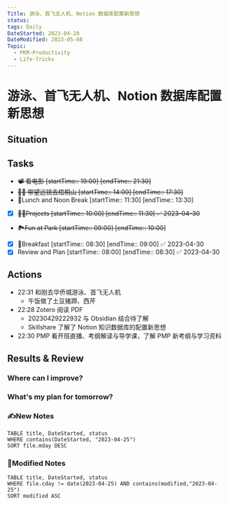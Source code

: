 ```yaml
---
Title: 游泳、首飞无人机、Notion 数据库配置新思想
status:
tags: Daily
DateStarted: 2023-04-28
DateModified: 2023-05-08
Topic:
  - PKM-Productivity
  - Life-Tricks
---
```


# 游泳、首飞无人机、Notion 数据库配置新思想

## Situation

## Tasks

- ~~📽️ 看电影 [startTime:: 19:00] [endTime:: 21:30]~~
- ~~🚵‍♀️ 带望远镜去梧桐山 [startTime:: 14:00] [endTime:: 17:30]~~
- 🍚Lunch and Noon Break [startTime:: 11:30] [endTime:: 13:30]
- [x] ~~👩‍💻Projects [startTime:: 10:00] [endTime:: 11:30] ✅ 2023-04-30~~
- ~~🏞️Fun at Park [startTime:: 09:00] [endTime:: 10:00]~~
- [x] 🥣Breakfast [startTime:: 08:30] [endTime:: 09:00] ✅ 2023-04-30
- [x] Review and Plan [startTime:: 08:00] [endTime:: 08:30] ✅ 2023-04-30

## Actions

- 22:31 和刚去华侨城游泳、首飞无人机
  - 午饭做了土豆猪蹄、西芹
- 22:28 Zotero 阅读 PDF
  - 20230429222932 与 Obsidian 结合待了解
  - Skillshare 了解了 Notion 知识数据库的配置新思想
- 22:30 PMP 看开班直播、考纲解读与导学课，了解 PMP 新考纲与学习资料

## Results & Review

### Where can I improve?

### What's my plan for tomorrow?

### ✍️New Notes

```dataview
TABLE title, DateStarted, status
WHERE contains(DateStarted, "2023-04-25")
SORT file.mday DESC
```

### 📝Modified Notes

```dataview
TABLE title, DateStarted, status
WHERE file.cday != date(2023-04-25) AND contains(modified,"2023-04-25")
SORT modified ASC
```
